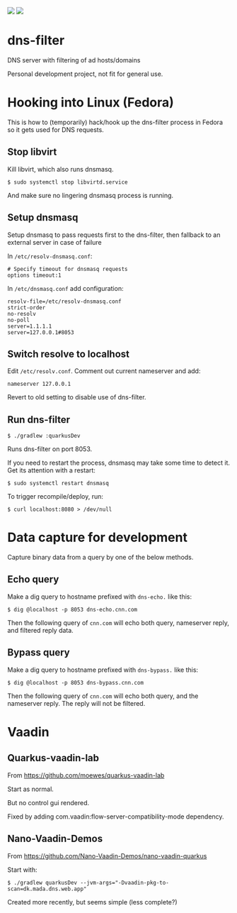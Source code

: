 ![](https://github.com/jskov/dns-filter/workflows/Build%20and%20test/badge.svg)
![](https://github.com/jskov/dns-filter/.github/workflows/run-tests.yml/badge.svg)
# dns-filter
DNS server with filtering of ad hosts/domains

Personal development project, not fit for general use.


# Hooking into Linux (Fedora)

This is how to (temporarily) hack/hook up the dns-filter process in Fedora so it gets used for DNS requests.

## Stop libvirt

Kill libvirt, which also runs dnsmasq.

	$ sudo systemctl stop libvirtd.service

And make sure no lingering dnsmasq process is running.

## Setup dnsmasq

Setup dnsmasq to pass requests first to the dns-filter, then fallback to an external server in case of failure

In `/etc/resolv-dnsmasq.conf`:

	# Specify timeout for dnsmasq requests                                                                                                      
	options timeout:1

In `/etc/dnsmasq.conf` add configuration:

	resolv-file=/etc/resolv-dnsmasq.conf
	strict-order
	no-resolv
	no-poll
	server=1.1.1.1
	server=127.0.0.1#8053 
 
## Switch resolve to localhost

Edit `/etc/resolv.conf`. Comment out current nameserver and add:

	nameserver 127.0.0.1

Revert to old setting to disable use of dns-filter.


## Run dns-filter

	$ ./gradlew :quarkusDev

Runs dns-filter on port 8053.

If you need to restart the process, dnsmasq may take some time to detect it. Get its attention with a restart:

	$ sudo systemctl restart dnsmasq


To trigger recompile/deploy, run:

	$ curl localhost:8080 > /dev/null

# Data capture for development

Capture binary data from a query by one of the below methods.

## Echo query

Make a dig query to hostname prefixed with `dns-echo.` like this:

	$ dig @localhost -p 8053 dns-echo.cnn.com

Then the following query of `cnn.com` will echo both query, nameserver reply, and filtered reply data.

## Bypass query

Make a dig query to hostname prefixed with `dns-bypass.` like this:

	$ dig @localhost -p 8053 dns-bypass.cnn.com

Then the following query of `cnn.com` will echo both query, and the nameserver reply. The reply will not be filtered.

# Vaadin

## Quarkus-vaadin-lab

From https://github.com/moewes/quarkus-vaadin-lab

Start as normal.

But no control gui rendered.

Fixed by adding com.vaadin:flow-server-compatibility-mode dependency.


## Nano-Vaadin-Demos

From https://github.com/Nano-Vaadin-Demos/nano-vaadin-quarkus

Start with:

	$ ./gradlew quarkusDev --jvm-args="-Dvaadin-pkg-to-scan=dk.mada.dns.web.app"
	
Created more recently, but seems simple (less complete?)



